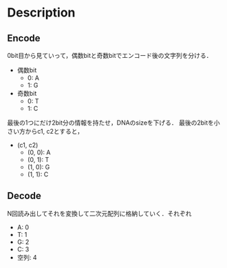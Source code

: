 # Description

## Encode

0bit目から見ていって，偶数bitと奇数bitでエンコード後の文字列を分ける．

- 偶数bit
  - 0: A
  - 1: G
- 奇数bit
  - 0: T
  - 1: C

最後の1つにだけ2bit分の情報を持たせ，DNAのsizeを下げる．
最後の2bitを小さい方からc1, c2とすると，

- (c1, c2)
  - (0, 0): A
  - (0, 1): T
  - (1, 0): G
  - (1, 1): C


## Decode

N回読み出してそれを変換して二次元配列に格納していく．それぞれ

- A: 0
- T: 1
- G: 2
- C: 3
- 空列: 4